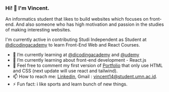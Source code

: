 ### Hi! 👋 I'm Vincent.

An informatics student that likes to build websites which focuses on front-end. And also someone who has high motivation and passion in the studies of making interesting websites.

I'm currently active in contributing Studi Independent as Student at <a href="https://github.com/dicodingacademy">@dicodingacademy</a> to learn Front-End Web and React Courses.

- 🔭 I’m currently learning at <a href="https://github.com/dicodingacademy">@dicodingacademy</a> and <a href="https://github.com/udemy">@udemy</a>
- 🌱 I’m currently learning about front-end development - React.js
- 💬 Feel free to comment my first version of [Portfolio](https://vincentt14.github.io) that only use HTML and CSS (next update will use react and tailwind).
- 📫 How to reach me: [Linkedin](https://www.linkedin.com/in/vincent-240775185/), Gmail : vincent14@student.umn.ac.id.
- ⚡ Fun fact: i like sports and learn bunch of new things.
